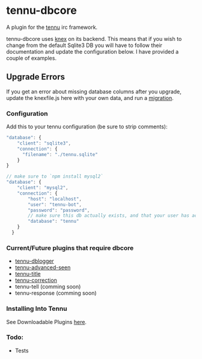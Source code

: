 # tennu-dbcore

A plugin for the [tennu](https://github.com/Tennu/tennu) irc framework.

tennu-dbcore uses [knex](http://knexjs.org/) on its backend. This means that if you wish to change from the default Sqlite3 DB you will have to follow their documentation and update the configuration below. I have provided a couple of examples.

## Upgrade Errors
If you get an error about missing database columns after you upgrade, update the knexfile.js here with your own data, and run a [migration](http://knexjs.org/#Migrations-CLI).

### Configuration

Add this to your tennu configuration (be sure to strip comments):

```javascript
"database": {
    "client": "sqlite3",
    "connection": {
      "filename": "./tennu.sqlite"
    }
}
```

```javascript
// make sure to `npm install mysql2`
"database": {
    "client": "mysql2",
    "connection": {
        "host": "localhost",
        "user": "tennu-bot",
        "password": "password",
        // make sure this db actually exists, and that your user has access to it
        "database": "tennu"
    }
  }
```

### Current/Future plugins that require dbcore
- [tennu-dblogger](https://github.com/LordWingZero/tennu-dblogger)
- [tennu-advanced-seen](https://github.com/LordWingZero/tennu-aseen)
- [tennu-title](https://github.com/LordWingZero/tennu-title)
- [tennu-correction](https://github.com/LordWingZero/tennu-correction)
- tennu-tell (comming soon)
- tennu-response (comming soon)


### Installing Into Tennu

See Downloadable Plugins [here](https://tennu.github.io/plugins/).

### Todo:

- Tests